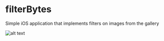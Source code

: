# filterBytes
Simple iOS application that implements filters on images from the gallery


![alt text](https://github.com/elBytes/images/blob/main/https://raw.githubusercontent.com/elbytes/images/main/Simulator%20Screen%20Shot%20-%20iPhone%2011%20-%202021-02-27%20at%2002.13.00.png?raw=true)
